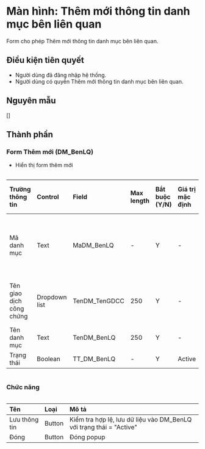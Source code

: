 # Màn hình: Thêm mới thông tin danh mục bên liên quan
Form cho phép Thêm mới thông tin danh mục bên liên quan.

## Điều kiện tiên quyết
- Người dùng đã đăng nhập hệ thống.
- Người dùng có quyền Thêm mới thông tin danh mục bên liên quan.

## Nguyên mẫu
[]

## Thành phần

### Form Thêm mới (DM_BenLQ)
- Hiển thị form thêm mới
<div style="overflow-x:auto">

| Trường thông tin         | Control | Field         | Max length | Bắt buộc (Y/N) | Giá trị mặc định | Cho phép sửa (Y/N) | Mô tả                               |
|:-------------------------|:--------|:--------------|:-----------|:---------------|:-----------------|:-------------------|:------------------------------------|
| Mã danh mục              | Text    | MaDM_BenLQ    | -          | Y              | -                | N                  | Mã danh mục tự tăng trong danh sách |
| Tên giao dịch công chứng | Dropdown list    | TenDM_TenGDCC | 250        | Y              | -       |                    | Chọn tên giao dịch công chứng |
| Tên danh mục             | Text    | TenDM_BenLQ   | 250        | Y              | -                | Y                  |                                     |
| Trạng thái               | Boolean | TT_DM_BenLQ   | -          | Y              | Active           | Y                  |                                     |

</div>

### Chức năng

<div style="overflow-x:auto">

| Tên           | Loại   | Mô tả                                                               |
|:--------------|:-------|:--------------------------------------------------------------------|
| Lưu thông tin | Button | Kiểm tra hợp lệ, lưu dữ liệu vào DM_BenLQ với trạng thái = "Active" |
| Đóng          | Button | Đóng popup                                                          |
